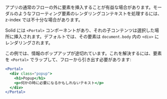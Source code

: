 アプリの通常のフローの外に要素を挿入することが有益な場合があります。モーダルのようなフローティング要素のレンダリングコンテキストを処理するには、z-index では不十分な場合があります。

Solid には `<Portal>` コンポーネントがあり、それの子コンテンツは選択した場所に挿入されます。デフォルトでは、その要素は `document.body` 内の `<div>` にレンダリングされます。

この例では、情報のポップアップが途切れています。これを解決するには、要素を `<Portal>` でラップして、フローから引き出す必要があります:

```jsx
<Portal>
  <div class="popup">
    <h1>Popup</h1>
    <p>何かの時に必要になるかもしれないテキスト</p>
  </div>
</Portal>
```

